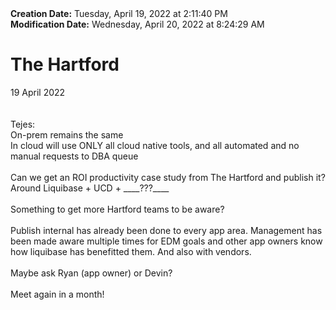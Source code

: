 <div><b>Creation Date:</b> Tuesday, April 19, 2022 at 2:11:40 PM<br></div>
<div><b>Modification Date:</b> Wednesday, April 20, 2022 at 8:24:29 AM<br></div>
<div><h1>The Hartford</h1></div>
<div>19 April 2022</div>
<div><br></div>
<div><br></div>
<div>Tejes: </div>
<div>On-prem remains the same</div>
<div>In cloud will use ONLY all cloud native tools, and all automated and no manual requests to DBA queue</div>
<div><br></div>
<div>Can we get an ROI productivity case study from The Hartford and publish it? Around Liquibase + UCD + ____???____</div>
<div><br></div>
<div>Something to get more Hartford teams to be aware?</div>
<div><br></div>
<div>Publish internal has already been done to every app area. Management has been made aware multiple times for EDM goals and other app owners know how liquibase has benefitted them. And also with vendors.</div>
<div><br></div>
<div>Maybe ask Ryan (app owner) or Devin?</div>
<div><br></div>
<div>Meet again in a month!</div>
<div><br></div>
<div><br></div>
<div><br></div>
<div><br></div>

